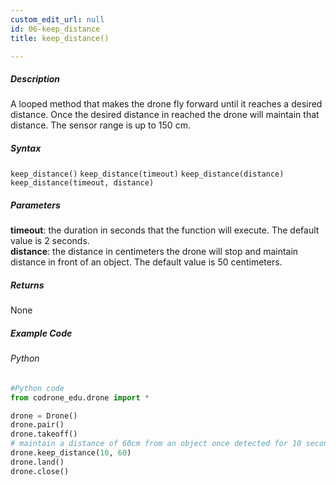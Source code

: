 ```yaml
---
custom_edit_url: null
id: 06-keep_distance
title: keep_distance()

---
```


##### Description

A looped method that makes the drone fly forward until it reaches a desired distance. Once the desired distance in reached the drone will maintain that distance. The sensor range is up to 150 cm.


##### Syntax
```keep_distance()```
```keep_distance(timeout)```
```keep_distance(distance)```
```keep_distance(timeout, distance)```

##### Parameters
**timeout**: the duration in seconds that the function will execute. The default value is 2 seconds. <br />
**distance**: the distance in centimeters the drone will stop and maintain distance in front of an object. The default value is 50 centimeters.

##### Returns

None

##### Example Code
###### Python
```python
#Python code
from codrone_edu.drone import *

drone = Drone()
drone.pair()
drone.takeoff()
# maintain a distance of 60cm from an object once detected for 10 seconds
drone.keep_distance(10, 60)
drone.land()
drone.close()
```